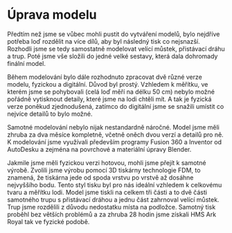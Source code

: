 # Úprava modelu

Předtím než jsme se vůbec mohli pustit do vytváření modelů, bylo nejdříve potřeba loď rozdělit na více dílů, aby byl následný tisk co nejsnazší. Rozhodli jsme se tedy samostatně modelovat velící můstek, přistávací dráhu a trup. Poté jsme vše složili do jedné velké sestavy, která dala dohromady finální model.

Během modelování bylo dále rozhodnuto zpracovat dvě různé verze modelu, fyzickou a digitální. Důvod byl prostý. Vzhledem k měřítku, ve kterém jsme se pohybovali (celá loď měří na délku 50 cm) nebylo možné pořádně vytisknout detaily, které jsme na lodi chtěli mít. A tak je fyzická verze poněkud zjednodušená, zatímco do digitální jsme se snažili umístit co nejvíce detailů to bylo možné.

Samotné modelování nebylo nijak nestandardně náročné. Model jsme měli zhruba za dva měsíce kompletně, včetně oněch dvou verzí a detailů pro ně. K modelování jsme využívali především programy Fusion 360 a Inventor od AutoDesku a zejména na povrchové a materiální úpravy Blender. 

Jakmile jsme měli fyzickou verzi hotovou, mohli jsme přejít k samotné výrobě. Zvolili jsme výrobu pomocí 3D tiskárny technologie FDM, to znamená, že tiskárna jede od spoda vrstvu po vrstvě až dosáhne nejvyššího bodu. Tento styl tisku byl pro nás ideální vzhledem k celkovému tvaru a měřítku lodi. Model jsme tiskli na celkem tři části a to dvě části samotného trupu s přistávací dráhou a jednu část zahrnoval velící můstek. Trup jsme rozdělili z důvodu nedostatku místa na podložce. Samotný tisk proběhl bez větších problémů a za zhruba 28 hodin jsme získali HMS Ark Royal tak ve fyzické podobě. 
